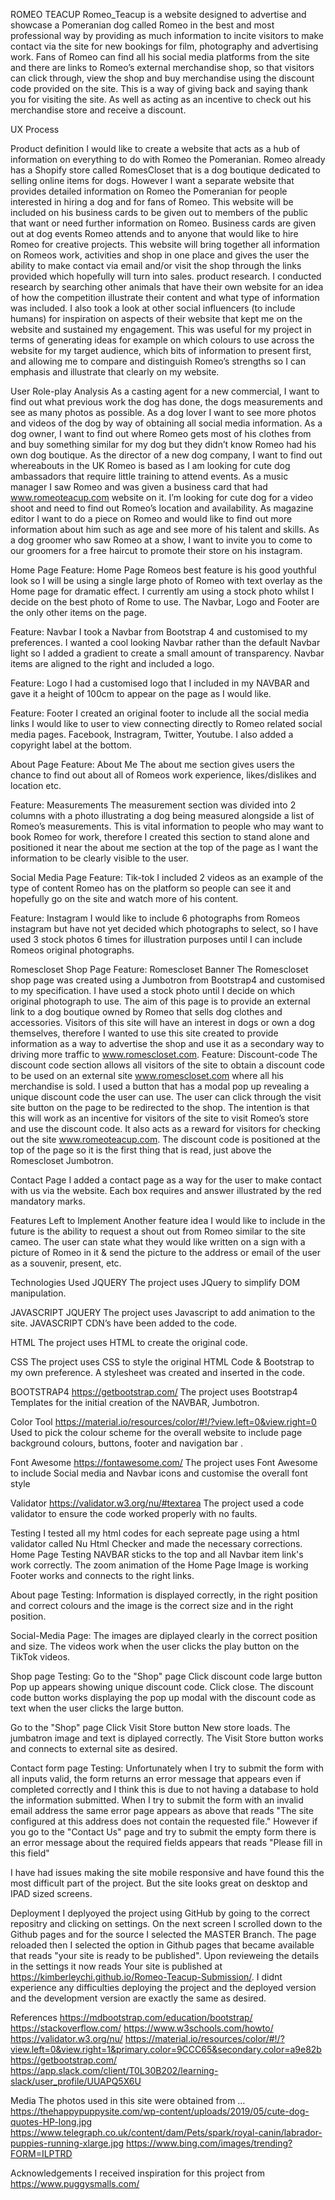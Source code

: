 ROMEO TEACUP
Romeo_Teacup is a website designed to advertise and showcase a Pomeranian dog called Romeo in the best and most professional way by providing as much information to incite visitors to make contact via the site for new bookings for film, photography and advertising work. 
Fans of Romeo can find all his social media platforms from the site and there are links to Romeo’s external merchandise shop, so that visitors can click through, view the shop and buy merchandise using the discount code provided on the site. This is a way of giving back and saying thank you for visiting the site. As well as acting as an incentive to check out his merchandise store and receive a discount.

UX Process

Product definition
I would like to create a website that acts as a hub of information on everything to do with Romeo the Pomeranian. Romeo already has a Shopify store called RomesCloset that is a dog boutique dedicated to selling online items for dogs. However I want a separate website that provides detailed information on Romeo the Pomeranian for people interested in hiring a dog and for fans of Romeo. This website will be included on his business cards to be given out to members of the public that want or need further information on Romeo. Business cards are given out at dog events Romeo attends and to anyone that would like to hire Romeo for creative projects. This website will bring together all information on Romeos work, activities and shop in one place and gives the user the ability to make contact via email and/or visit the shop through the links provided which hopefully will turn into sales.
product research. I conducted research by searching other animals that have their own website for an idea of how the competition illustrate their content and what type of information was included. I also took a look at other social influencers (to include humans) for inspiration on aspects of their website that kept me on the website and sustained my engagement. This was useful for my project in terms of generating ideas for example on which colours to use across the website for my target audience, which bits of information to present first, and allowing me to compare and distinguish Romeo’s strengths so I can emphasis and illustrate that clearly on my website.

User Role-play Analysis
As a casting agent for a new commercial, I want to find out what previous work the dog has done, the dogs measurements and see as many photos as possible.
As a dog lover I want to see more photos and videos of the dog by way of obtaining all social media information. 
As a dog owner, I want to find out where Romeo gets most of his clothes from and buy something similar for my dog but they didn’t know Romeo had his own dog boutique.
As the director of a new dog company, I want to find out whereabouts in the UK Romeo is based as I am looking for cute dog ambassadors that require little training to attend events.
As a music manager I saw Romeo and was given a business card that had www.romeoteacup.com website on it. I’m looking for cute dog for a video shoot and need to find out Romeo’s location and availability.
As magazine editor I want to do a piece on Romeo and would like to find out more information about him such as age and see more of his talent and skills.
As a dog groomer who saw Romeo at a show, I want to invite you to come to our groomers for a free haircut to promote their store on his instagram.


Home Page
Feature: Home Page
Romeos best feature is his good youthful look so I will be using a single large photo of Romeo with text overlay as the Home page for dramatic effect. I currently am using a stock photo whilst I decide on the best photo of Rome to use. The Navbar, Logo and Footer are the only other items on the page.

Feature: Navbar
I took a Navbar from Bootstrap 4 and customised to my preferences. I wanted a cool looking Navbar rather than the default Navbar light so I added a gradient to create a small amount of transparency. Navbar items are aligned to the right and included a logo.

Feature: Logo
I had a customised logo that I included in my NAVBAR and gave it a height of 100cm to appear on the page as I would like.

Feature: Footer
I created an original footer to include all the social media links I would like to user to view connecting directly to Romeo related social media pages. Facebook, Instragram, Twitter, Youtube.         I also added a copyright label at the bottom.

About Page
Feature: About Me
The about me section gives users the chance to find out about all of Romeos work experience, likes/dislikes and location etc.

Feature: Measurements
The measurement section was divided into 2 columns with a photo illustrating a dog being measured alongside a list of Romeo’s measurements. This is vital information to people who may want to book Romeo for work, therefore I created this section to stand alone and positioned it near the about me section at the top of the page as I want the information to be clearly visible to the user.

Social Media Page
Feature: Tik-tok
I included 2 videos as an example of the type of content Romeo has on the platform so people can see it and hopefully go on the site and watch more of his content.

Feature: Instagram
I would like to include 6 photographs from Romeos instagram but have not yet decided which photographs to select, so I have used 3 stock photos 6 times for illustration purposes until I can include Romeos original photographs.

Romescloset Shop Page
Feature: Romescloset Banner
The Romescloset shop page was created using a Jumbotron from Bootstrap4 and customised to my specification. I have used a stock photo until I decide on which original photograph to use.  The aim of this page is to provide an external link to a dog boutique owned by Romeo that sells dog clothes and accessories. Visitors of this site will have an interest in dogs or own a dog themselves, therefore I wanted to use this site created to provide information as a way to advertise the shop and use it as a secondary way to driving more traffic to www.romescloset.com.
Feature: Discount-code
The discount code section allows all visitors of the site to obtain a discount code to be used on an external site www.romescloset.com where all his merchandise is sold. I used a button that has a modal pop up revealing a unique discount code the user can use. The user can click through the visit site button on the page to be redirected to the shop. The intention is that this will work as an incentive for visitors of the site to visit Romeo’s store and use the discount code. It also acts as a reward for visitors for checking out the site www.romeoteacup.com. The discount code is positioned at the top of the page so it is the first thing that is read, just above the Romescloset Jumbotron.

Contact Page
I added a contact page as a way for the user to make contact with us via the website. Each box requires and answer illustrated by the red mandatory marks.

Features Left to Implement
Another feature idea I would like to include in the future is the ability to request a shout out from Romeo similar to the site cameo.  The user can state what they would like written on a sign with a picture of Romeo in it & send the picture to the address or email of the user as a souvenir, present, etc.


Technologies Used
JQUERY
The project uses JQuery to simplify DOM manipulation.

JAVASCRIPT JQUERY
The project uses Javascript to add animation to the site. JAVASCRIPT CDN’s have been added to the code.

HTML
The project uses HTML to create the original code.

CSS
The project uses CSS to style the original HTML Code & Bootstrap to my own preference. A stylesheet was created and inserted in the code.

BOOTSTRAP4
https://getbootstrap.com/
The project uses Bootstrap4 Templates for the initial creation of the NAVBAR, Jumbotron.

Color Tool
https://material.io/resources/color/#!/?view.left=0&view.right=0
Used to pick the colour scheme for the overall website to include page background colours, buttons, footer and navigation bar .

Font Awesome
https://fontawesome.com/
The project uses Font Awesome to include Social media and Navbar icons and customise the overall font style

Validator
https://validator.w3.org/nu/#textarea
The project used a code validator to ensure the code worked properly with no faults.


Testing
I tested all my html codes for each sepreate page using a html validator called Nu Html Checker and made the necessary corrections. 
Home Page Testing
NAVBAR sticks to the top and all Navbar item link's work correctly.
The zoom animation of the Home Page Image is working 
Footer works and connects to the right links.

About page Testing:
Information is displayed correctly, in the right position and correct colours and the image is the correct size and in the right position.

Social-Media Page:
The images are diplayed clearly in the correct position and size.
The videos work when the user clicks the play button on the TikTok videos.

Shop page Testing:
Go to the "Shop" page
Click discount code large button
Pop up appears showing unique discount code.
Click close.
The discount code button works displaying the pop up modal with the discount code as text when the user clicks the large button.

Go to the "Shop" page
Click Visit Store button
New store loads.
The jumbatron image and text is diplayed correctly. The Visit Store button works and connects to external site as desired.

Contact form page Testing:
Unfortunately when I try to submit the form with all inputs valid, the form returns an error message that appears even if completed correctly and I think this is due to not having a database to hold the information submitted.
When I try to submit the form with an invalid email address the same error page appears as above that reads "The site configured at this address does not contain the requested file."
However if you go to the "Contact Us" page and try to submit the empty form there is an error message about the required fields appears that reads "Please fill in this field"

I have had issues making the site mobile responsive and have found this the most difficult part of the project. But the site looks great on desktop and IPAD sized screens.


Deployment
I deplyoyed the project using GitHub by going to the correct repositry and clicking on settings. On the next screen I scrolled down to the Github pages 
and for the source I selected the MASTER Branch. The page reloaded then I selected the option in Github pages that became available that reads "your site is ready to be published".
Upon revieweing the details in the settings it now reads  Your site is published at https://kimberleychi.github.io/Romeo-Teacup-Submission/.
I didnt experience any difficulties deploying the project and the deployed version and the development version are exactly the same as desired.

References
https://mdbootstrap.com/education/bootstrap/
https://stackoverflow.com/
https://www.w3schools.com/howto/
https://validator.w3.org/nu/
https://material.io/resources/color/#!/?view.left=0&view.right=1&primary.color=9CCC65&secondary.color=a9e82b
https://getbootstrap.com/
https://app.slack.com/client/T0L30B202/learning-slack/user_profile/UUAPQ5X6U 


Media
The photos used in this site were obtained from …
https://thehappypuppysite.com/wp-content/uploads/2019/05/cute-dog-quotes-HP-long.jpg
https://www.telegraph.co.uk/content/dam/Pets/spark/royal-canin/labrador-puppies-running-xlarge.jpg
https://www.bing.com/images/trending?FORM=ILPTRD


Acknowledgements
I received inspiration for this project from https://www.puggysmalls.com/